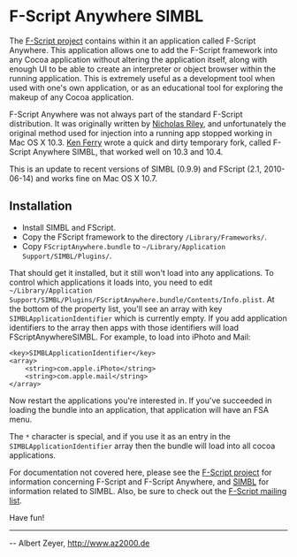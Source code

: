 F-Script Anywhere SIMBL
=======================

The [F-Script project](http://www.fscript.org/) contains within it an application called F-Script Anywhere. This application allows one to add the F-Script framework into any Cocoa application without altering the application itself, along with enough UI to be able to create an interpreter or object browser within the running application. This is extremely useful as a development tool when used with one's own application, or as an educational tool for exploring the makeup of any Cocoa application. 

F-Script Anywhere was not always part of the standard F-Script distribution. It was originally written by [Nicholas Riley](http://sabi.net/nriley/), and unfortunately the original method used for injection into a running app stopped working in Mac OS X 10.3. [Ken Ferry](http://homepage.mac.com/kenferry/software.html#fsa) wrote a quick and dirty temporary fork, called F-Script Anywhere SIMBL, that worked well on 10.3 and 10.4.

This is an update to recent versions of SIMBL (0.9.9) and FScript (2.1, 2010-06-14) and works fine on Mac OS X 10.7.

Installation
------------

* Install SIMBL and FScript.
* Copy the FScript framework to the directory `/Library/Frameworks/`.
* Copy `FScriptAnywhere.bundle` to `~/Library/Application Support/SIMBL/Plugins/`.

That should get it installed, but it still won't load into any applications. To control which applications it loads into, you need to edit `~/Library/Application Support/SIMBL/Plugins/FScriptAnywhere.bundle/Contents/Info.plist`. At the bottom of the property list, you'll see an array with key `SIMBLApplicationIdentifier` which is currently empty. If you add application identifiers to the array then apps with those identifiers will load FScriptAnywhereSIMBL. For example, to load into iPhoto and Mail:

	<key>SIMBLApplicationIdentifier</key>
	<array>
		<string>com.apple.iPhoto</string>
		<string>com.apple.mail</string>
	</array>
		
Now restart the applications you're interested in. If you've succeeded in loading the bundle into an application, that application will have an FSA menu.

The `*` character is special, and if you use it as an entry in the `SIMBLApplicationIdentifier` array then the bundle will load into all cocoa applications.

For documentation not covered here, please see the [F-Script project](http://www.fscript.org/) for information concerning F-Script and F-Script Anywhere, and [SIMBL](http://culater.net/software/SIMBL/SIMBL.php) for information related to SIMBL. Also, be sure to check out the [F-Script mailing list](https://lists.sourceforge.net/lists/listinfo/f-script-talk).

Have fun!

---

-- Albert Zeyer, <http://www.az2000.de>

